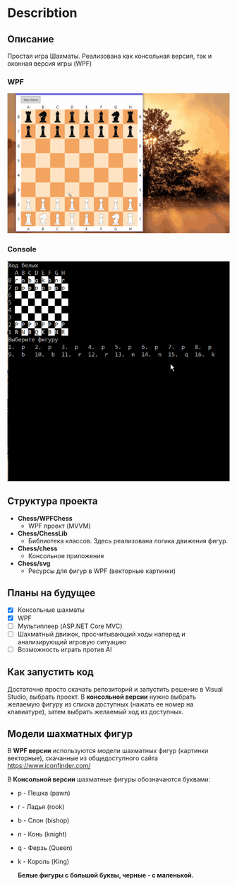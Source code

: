# Describtion
## Описание
Простая игра Шахматы. Реализована как консольная версия, так и оконная версия игры (WPF)
### WPF
![img](images/chessPlay.gif)
### Console
![img](images/chessConsolePlay.gif)
## Структура проекта
- **Chess/WPFChess**
    - WPF проект (MVVM)
- **Chess/ChessLib**
    - Библиотека классов. Здесь реализована логика движения фигур.
- **Chess/chess**
    - Консольное приложение
- **Chess/svg**
    - Ресурсы для фигур в WPF (векторные картинки)
## Планы на будущее
- [x] Консольные шахматы
- [X] WPF
- [ ] Мультиплеер (ASP.NET Core MVC)
- [ ] Шахматный движок, просчитывающий ходы наперед и анализирующий игровую ситуацию
- [ ] Возможность играть против AI
## Как запустить код
Достаточно просто скачать репозиторий и запустить решение в Visual Studio, выбрать проект.
В **консольной версии** нужно выбрать желаемую фигуру из списка доступных (нажать ее номер на клавиатуре), затем выбрать желаемый ход из доступных.
## Модели шахматных фигур
В **WPF версии** используются модели шахматных фигур (картинки векторные), скачанные из общедоступного сайта https://www.iconfinder.com/
  
  В **Консольной версии** шахматные фигуры обозначаются буквами:
- p - Пешка (pawn)
- r - Ладья (rook)
- b - Слон (bishop)
- n - Конь (knight)
- q - Ферзь (Queen)
- k - Король (King)
  
  **Белые фигуры с большой буквы, черные - с маленькой.**
